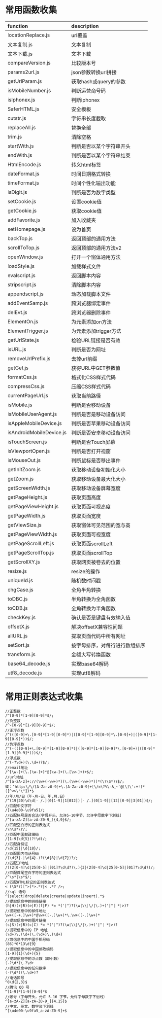 # 常用函数收集

| function                 | description                    |
| :----------------------- | :----------------------------- |
| locationReplace.js       | url覆盖                        |
| 文本复制.js              | 文本复制                       |
| 文本下载.js              | 文本下载                       |
| compareVersion.js        | 比较版本号                     |
| params2url.js            | json参数转换url拼接            |
| getUrlParam.js           | 获取hash或query的参数          |
| isMobileNumber.js        | 判断运营商号码                 |
| isIphonex.js             | 判断iphonex                    |
| SaferHTML.js             | 安全模板                       |
| cutstr.js                | 字符串长度截取                 |
| replaceAll.js            | 替换全部                       |
| trim.js                  | 清除空格                       |
| startWith.js             | 判断是否以某个字符串开头       |
| endWith.js               | 判断是否以某个字符串结束       |
| HtmlEncode.js            | 转义html标签                   |
| dateFormat.js            | 时间日期格式转换               |
| timeFormat.js            | 时间个性化输出功能             |
| isDigit.js               | 判断是否为数字类型             |
| setCookie.js             | 设置cookie值                   |
| getCookie.js             | 获取cookie值                   |
| addFavorite.js           | 加入收藏夹                     |
| setHomepage.js           | 设为首页                       |
| backTop.js               | 返回顶部的通用方法             |
| scrollToTop.js           | 返回顶部的通用方法v2           |
| openWindow.js            | 打开一个窗体通用方法           |
| loadStyle.js             | 加载样式文件                   |
| evalscript.js            | 返回脚本内容                   |
| stripscript.js           | 清除脚本内容                   |
| appendscript.js          | 动态加载脚本文件               |
| addEventSamp.js          | 跨浏览器绑定事件               |
| delEvt.js                | 跨浏览器删除事件               |
| ElementOn.js             | 为元素添加on方法               |
| ElementTrigger.js        | 为元素添加trigger方法          |
| getUrlState.js           | 检验URL链接是否有效            |
| isURL.js                 | 判断是否为网址                 |
| removeUrlPrefix.js       | 去掉url前缀                    |
| getGet.js                | 获得URL中GET参数值             |
| formatCss.js             | 格式化CSS样式代码              |
| compressCss.js           | 压缩CSS样式代码                |
| currentPageUrl.js        | 获取当前路径                   |
| isMobile.js              | 判断是否移动设备               |
| isMobileUserAgent.js     | 判断是否是移动设备访问         |
| isAppleMobileDevice.js   | 判断是否苹果移动设备访问       |
| isAndroidMobileDevice.js | 判断是否安卓移动设备访问       |
| isTouchScreen.js         | 判断是否Touch屏幕              |
| isViewportOpen.js        | 判断是否打开视窗               |
| isMouseOut.js            | 判断鼠标是否移出事件           |
| getInitZoom.js           | 获取移动设备初始化大小         |
| getZoom.js               | 获取移动设备最大化大小         |
| getScreenWidth.js        | 获取移动设备屏幕宽度           |
| getPageHeight.js         | 获取页面高度                   |
| getPageViewHeight.js     | 获取页面可视高度               |
| getPageWidth.js          | 获取页面宽度                   |
| getViewSize.js           | 获取窗体可见范围的宽与高       |
| getPageViewWidth.js      | 获取页面可视宽度               |
| getPageScrollLeft.js     | 获取页面scrollLeft             |
| getPageScrollTop.js      | 获取页面scrollTop              |
| getScrollXY.js           | 获取网页被卷去的位置           |
| resize.js                | resize的操作                   |
| uniqueId.js              | 随机数时间戳                   |
| chgCase.js               | 全角半角转换                   |
| toDBC.js                 | 半角转换为全角函数             |
| toCDB.js                 | 全角转换为半角函数             |
| checkKey.js              | 确认是否是键盘有效输入值       |
| offsetX.js               | 解决offsetX兼容性问题          |
| allURL.js                | 提取页面代码中所有网址         |
| setSort.js               | 按字母排序，对每行进行数组排序 |
| transform.js             | 金额大写转换函数               |
| base64_decode.js         | 实现base64解码                 |
| utf8_decode.js           | 实现utf8解码                   |

# 常用正则表达式收集

```
//正整数
/^[0-9]*[1-9][0-9]*$/;
//负整数
/^-[0-9]*[1-9][0-9]*$/;
//正浮点数
/^(([0-9]+\.[0-9]*[1-9][0-9]*)|([0-9]*[1-9][0-9]*\.[0-9]+)|([0-9]*[1-9][0-9]*))$/;   
//负浮点数
/^(-(([0-9]+\.[0-9]*[1-9][0-9]*)|([0-9]*[1-9][0-9]*\.[0-9]+)|([0-9]*[1-9][0-9]*)))$/;  
//浮点数
/^(-?\d+)(\.\d+)?$/;
//email地址
/^[\w-]+(\.[\w-]+)*@[\w-]+(\.[\w-]+)+$/;
//url地址
/^[a-zA-z]+://(\w+(-\w+)*)(\.(\w+(-\w+)*))*(\?\S*)?$/;
或：^http:\/\/[A-Za-z0-9]+\.[A-Za-z0-9]+[\/=\?%\-&_~`@[\]\':+!]*([^<>\"\"])*$ 
//年/月/日（年-月-日、年.月.日）
/^(19|20)\d\d[- /.](0[1-9]|1[012])[- /.](0[1-9]|[12][0-9]|3[01])$/;
//匹配中文字符
/[\u4e00-\u9fa5]/;
//匹配帐号是否合法(字母开头，允许5-10字节，允许字母数字下划线)
/^[a-zA-Z][a-zA-Z0-9_]{4,9}$/;
//匹配空白行的正则表达式
/\n\s*\r/;
//匹配中国邮政编码
/[1-9]\d{5}(?!\d)/;
//匹配身份证
/\d{15}|\d{18}/;
//匹配国内电话号码
/(\d{3}-|\d{4}-)?(\d{8}|\d{7})?/;
//匹配IP地址
/((2[0-4]\d|25[0-5]|[01]?\d\d?)\.){3}(2[0-4]\d|25[0-5]|[01]?\d\d?)/;
//匹配首尾空白字符的正则表达式
/^\s*|\s*$/;
//匹配HTML标记的正则表达式
< (\S*?)[^>]*>.*?|< .*? />;
//sql 语句
^(select|drop|delete|create|update|insert).*$
//提取信息中的网络链接
(h|H)(r|R)(e|E)(f|F) *= *('|")?(\w|\\|\/|\.)+('|"| *|>)? 
//提取信息中的邮件地址
\w+([-+.]\w+)*@\w+([-.]\w+)*\.\w+([-.]\w+)* 
//提取信息中的图片链接
(s|S)(r|R)(c|C) *= *('|")?(\w|\\|\/|\.)+('|"| *|>)? 
//提取信息中的 IP 地址
(\d+)\.(\d+)\.(\d+)\.(\d+)
//取信息中的中国手机号码
(86)*0*13\d{9} 
//提取信息中的中国邮政编码
[1-9]{1}(\d+){5} 
//提取信息中的浮点数（即小数）
(-?\d*)\.?\d+ 
//提取信息中的任何数字
(-?\d*)(\.\d+)?
//电话区号
^0\d{2,3}$
//腾讯 QQ 号
^[1-9]*[1-9][0-9]*$ 
//帐号（字母开头，允许 5-16 字节，允许字母数字下划线）
^[a-zA-Z][a-zA-Z0-9_]{4,15}$ 
//中文、英文、数字及下划线
^[\u4e00-\u9fa5_a-zA-Z0-9]+$
```
